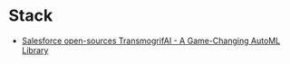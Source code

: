 # Stack

* [Salesforce open-sources TransmogrifAI - A Game-Changing AutoML Library](https://www.analyticsvidhya.com/blog/2018/08/salesforce-open-sources-transmogrifai-auto-ml-library/)

